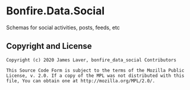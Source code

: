 # Bonfire.Data.Social

<!-- [hex](https://hex.pm/bonfire_data_social) [hexdocs](https://hexdocs.pm/bonfire_data_social) -->

Schemas for social activities, posts, feeds, etc

## Copyright and License

    Copyright (c) 2020 James Laver, bonfire_data_social Contributors
    
    This Source Code Form is subject to the terms of the Mozilla Public
    License, v. 2.0. If a copy of the MPL was not distributed with this
    file, You can obtain one at http://mozilla.org/MPL/2.0/.

